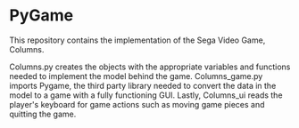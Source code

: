 # PyGame

This repository contains the implementation of the Sega Video Game, Columns.

Columns.py creates the objects with the appropriate variables and functions needed to implement the model behind the game. Columns_game.py imports Pygame, the third party library needed to convert the data in the model to a game 
with a fully functioning GUI. Lastly, Columns_ui reads the player's keyboard for game actions such as moving game pieces and quitting the game.
